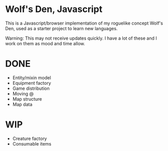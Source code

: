 # Wolf's Den, Javascript

This is a Javascript/browser implementation of my roguelike concept Wolf's Den, used as a starter project to learn new languages.

Warning: This may not receive updates quickly. I have a lot of these and I work on them as mood and time allow.

# DONE

* Entity/mixin model
* Equipment factory
* Game distribution
* Moving @
* Map structure
* Map data

# WIP

* Creature factory
* Consumable items

